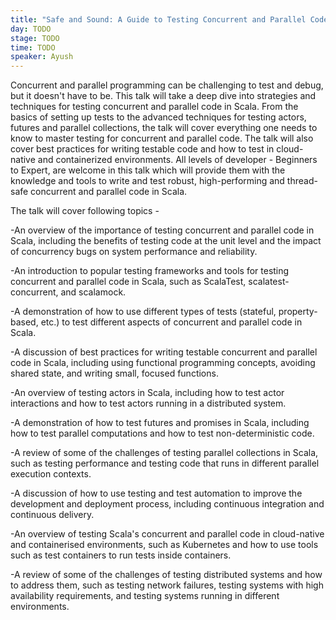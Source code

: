 ```yaml
---
title: "Safe and Sound: A Guide to Testing Concurrent and Parallel Code in Scala"
day: TODO
stage: TODO
time: TODO
speaker: Ayush
---
```


Concurrent and parallel programming can be challenging to test and debug, but it doesn't have to be. This talk will take a deep dive into strategies and techniques for testing concurrent and parallel code in Scala. From the basics of setting up tests to the advanced techniques for testing actors, futures and parallel collections, the talk will cover everything one needs to know to master testing for concurrent and parallel code. The talk will also cover best practices for writing testable code and how to test in cloud-native and containerized environments. All levels of developer - Beginners to Expert, are welcome in this talk which will provide them with the knowledge and tools to write and test robust, high-performing and thread-safe concurrent and parallel code in Scala. 

The talk will cover following topics -

-An overview of the importance of testing concurrent and parallel code in Scala, including the benefits of testing code at the unit level and the impact of concurrency bugs on system performance and reliability.

-An introduction to popular testing frameworks and tools for testing concurrent and parallel code in Scala, such as ScalaTest, scalatest-concurrent, and scalamock.

-A demonstration of how to use different types of tests (stateful, property-based, etc.) to test different aspects of concurrent and parallel code in Scala.

-A discussion of best practices for writing testable concurrent and parallel code in Scala, including using functional programming concepts, avoiding shared state, and writing small, focused functions.

-An overview of testing actors in Scala, including how to test actor interactions and how to test actors running in a distributed system.

-A demonstration of how to test futures and promises in Scala, including how to test parallel computations and how to test non-deterministic code.

-A review of some of the challenges of testing parallel collections in Scala, such as testing performance and testing code that runs in different parallel execution contexts.

-A discussion of how to use testing and test automation to improve the development and deployment process, including continuous integration and continuous delivery.

-An overview of testing Scala's concurrent and parallel code in cloud-native and containerised environments, such as Kubernetes and how to use tools such as test containers to run tests inside containers.

-A review of some of the challenges of testing distributed systems and how to address them, such as testing network failures, testing systems with high availability requirements, and testing systems running in different environments.

    
